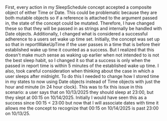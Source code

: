 First, every action in my SleepSchedule concept accepted a composite object of either Time or Date. This could be problematic because they are both mutable objects so if a reference is attached to the argument passed in, the state of the concept could be mutated. Therefore, I have changed these so that they will be passed in as strings and internally be handled with Date objects. Additionally, I changed what is considered a successful adherence to a users set wake up time set. Initially, the concept was set up so that in reportWakeUpTime if the user passes in a time that is before their established wake up time it counted as a success. But I realized that this doesn't make much sense as waking up earlier when not intended to is not the best sleep habit, so I changed it so that a success is only when the passed in report time is within 5 minutes of the established wake up time. I also, took careful consideration when thinking about the case in which a user sleeps after midnight. To do this I needed to change how I stored time in my states to now using Date objects instead of Time objects with just the hour and minute (in 24 hour clock). This was to fix this issue in this scenario: a user says that on 10/13/2025 they should sleep at 23:00, but they slept at 00:15 on 10/14/2025. Initially I would have seen this as a success since 00:15 < 23:00 but now that I will associate dates with time it allows me the concept to recognize that 00:15 on 10/14/2025 is past 23:00 on 10/13/25. 